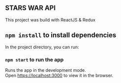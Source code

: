 ## STARS WAR API

This project was build with ReactJS & Redux

## `npm install` to install dependencies

In the project directory, you can run:

### `npm start` to run the app

Runs the app in the development mode.<br />
Open [https://localhost:3000](https://localhost:3000) to view it in the browser.
